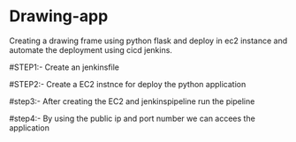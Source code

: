 # Drawing-app
Creating a drawing frame using python flask and deploy in ec2 instance and automate the deployment using cicd jenkins.



#STEP1:- Create an jenkinsfile

#STEP2:- Create a EC2 instnce for deploy the python application

#step3:- After creating the EC2 and jenkinspipeline run the pipeline

#step4:- By using the public ip and port number we can accees the application
